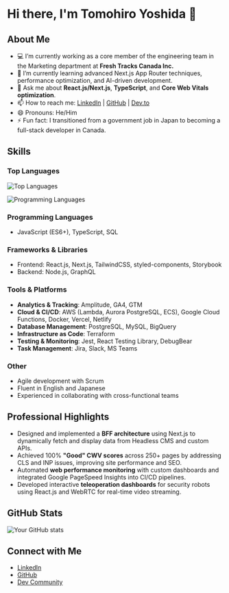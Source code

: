 # Hi there, I'm Tomohiro Yoshida 👋

## About Me
- 💻 I’m currently working as a core member of the engineering team in the Marketing department at **Fresh Tracks Canada Inc.**
- 🌱 I’m currently learning advanced Next.js App Router techniques, performance optimization, and AI-driven development.
- 💬 Ask me about **React.js/Next.js**, **TypeScript**, and **Core Web Vitals optimization**.
- 📫 How to reach me: [LinkedIn](https://www.linkedin.com/in/tomohiro/) | [GitHub](https://github.com/tomo-yoshi) | [Dev.to](https://dev.to/tomoy)
- 😄 Pronouns: He/Him
- ⚡ Fun fact: I transitioned from a government job in Japan to becoming a full-stack developer in Canada.

## Skills

### Top Languages
![Top Languages](https://github-readme-stats.vercel.app/api/top-langs/?username=tomo-yoshi&layout=compact&theme=radical)

<img alt="Programming Languages" src="https://skillicons.dev/icons?i=html,css,js,typescript,react,nextjs,nodejs,graphql,tailwind,docker,aws,gcp,postgresql,mysql">


### Programming Languages
- JavaScript (ES6+), TypeScript, SQL

### Frameworks & Libraries
- Frontend: React.js, Next.js, TailwindCSS, styled-components, Storybook
- Backend: Node.js, GraphQL

### Tools & Platforms
- **Analytics & Tracking**: Amplitude, GA4, GTM
- **Cloud & CI/CD**: AWS (Lambda, Aurora PostgreSQL, ECS), Google Cloud Functions, Docker, Vercel, Netlify
- **Database Management**: PostgreSQL, MySQL, BigQuery
- **Infrastructure as Code**: Terraform
- **Testing & Monitoring**: Jest, React Testing Library, DebugBear
- **Task Management**: Jira, Slack, MS Teams

### Other
- Agile development with Scrum
- Fluent in English and Japanese
- Experienced in collaborating with cross-functional teams

## Professional Highlights
- Designed and implemented a **BFF architecture** using Next.js to dynamically fetch and display data from Headless CMS and custom APIs.
- Achieved 100% **"Good" CWV scores** across 250+ pages by addressing CLS and INP issues, improving site performance and SEO.
- Automated **web performance monitoring** with custom dashboards and integrated Google PageSpeed Insights into CI/CD pipelines.
- Developed interactive **teleoperation dashboards** for security robots using React.js and WebRTC for real-time video streaming.

## GitHub Stats
![Your GitHub stats](https://github-readme-stats.vercel.app/api?username=tomo-yoshi&show_icons=true&theme=radical)


## Connect with Me
- [LinkedIn](https://www.linkedin.com/in/tomohiro/)
- [GitHub](https://github.com/tomo-yoshi)
- [Dev Community](https://dev.to/tomoy)
